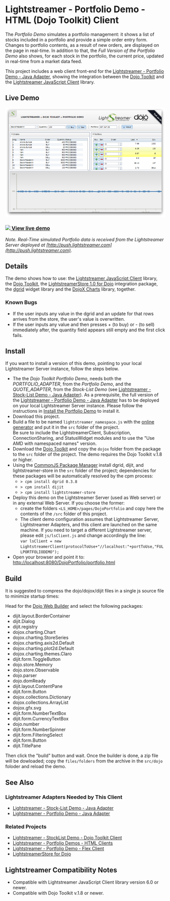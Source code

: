 # Lightstreamer - Portfolio Demo - HTML (Dojo Toolkit) Client

<!-- START DESCRIPTION lightstreamer-example-portfolio-client-dojo -->
The *Portfolio Demo* simulates a portfolio management: it shows a list of stocks included in a portfolio and provide a simple order entry form. Changes to portfolio contents, as a result of new orders, are displayed on the page in real-time. In addition to that, the *Full Version of the Portfolio Demo* also shows, for each stock in the portfolio, the current price, updated in real-time from a market data feed.

This project includes a web client front-end for the [Lightstreamer - Portfolio Demo - Java Adapter](https://github.com/Lightstreamer/Lightstreamer-example-Portfolio-adapter-java), showing the integration between the [Dojo Toolkit](http://download.dojotoolkit.org/) and the [Lightstreamer JavaScript Client](http://www.lightstreamer.com/docs/client_javascript_uni_api/index.html) library.

## Live Demo

[![screenshot](screen_dojo_portfolio_large.png)](http://demos.lightstreamer.com/DojoDemo/portfolio.html)

### [![](http://demos.lightstreamer.com/site/img/play.png) View live demo](http://demos.lightstreamer.com/DojoDemo/portfolio.html)

*Note. Real-Time simulated Portfolio data is received from the Lightstreamer Server deployed at [http://push.lightstreamer.com](http://push.lightstreamer.com).*

## Details

The demo shows how to use: the [Lightstreamer JavaScript Client](http://www.lightstreamer.com/docs/client_javascript_uni_api/index.html) library, the [Dojo Toolkit](http://download.dojotoolkit.org/), the [LightstreamerStore 1.0 for Dojo](https://github.com/Lightstreamer/dojo-lightstreamer-store) integration package, the [dgrid](https://github.com/SitePen/dgrid) widget library and the [DojoX Charts](https://github.com/dojo/dojox) library, together.

<!-- END DESCRIPTION lightstreamer-example-portfolio-client-dojo -->

### Known Bugs

* If the user inputs any value in the dgrid and an update for that rows arrives from the store, the user's value is overwritten.
* If the user inputs any value and then presses + (to buy) or - (to sell) immediately after, the quantity field appears still empty and the first click fails.


## Install
If you want to install a version of this demo, pointing to your local Lightstreamer Server instance, follow the steps below.

* The the *Dojo Toolkit Portfolio Demo*, needs both the *PORTFOLIO_ADAPTER*, from the *Portfolio Demo*, and the *QUOTE_ADAPTER*, from the *Stock-List Demo* (see [Lightstreamer - Stock-List Demo - Java Adapter](https://github.com/Lightstreamer/Lightstreamer-example-StockList-adapter-java)). As a prerequisite, the full version of the [Lightstreamer - Portfolio Demo - Java Adapter](https://github.com/Lightstreamer/Lightstreamer-example-Portfolio-adapter-java) has to be deployed on your local Lightstreamer Server instance. Please follow the instructions in [Install the Portfolio Demo](https://github.com/Lightstreamer/Lightstreamer-example-Portfolio-adapter-java#install-the-portfolio-demo) to install it.
* Download this project.
* Build a file to be named `lightstreamer_namespace.js` with the [online generator](http://www.lightstreamer.com/docs/client_javascript_tools/generator.html) and put it in the `src` folder of the project.<br>
Be sure to include the LightstreamerClient, Subscription, ConnectionSharing, and StatusWidget modules and to use the "Use AMD with namespaced names" version.
* Download the [Dojo Toolkit](http://download.dojotoolkit.org) and copy the `dojox` folder from the package to the `src` folder of the project. The demo requires the Dojo Toolkit v.1.8 or higher.
* Using the [CommonJS Package Manager](https://github.com/kriszyp/cpm) install dgrid, dijit, and lightstreamer-store in the `src` folder of the project; dependencies for these packages will be automatically resolved by the cpm process:
    * `> cpm install dgrid 0.3.8`
    * `> cpm install dijit`
    * `> cpm install lightstreamer-store`
* Deploy this demo on the Lightstreamer Server (used as Web server) or in any external Web Server. If you choose the former:
    * create the folders `<LS_HOME>/pages/DojoPortfolio` and copy here the contents of the `/src` folder of this project.
    * The client demo configuration assumes that Lightstreamer Server, Lightstreamer Adapters, and this client are launched on the same machine. If you need to target a different Lightstreamer server, please edit `js/lsClient.js` and change accordingly the line:<BR/>
`var lsClient = new LightstreamerClient(protocolToUse+"//localhost:"+portToUse,"FULLPORTFOLIODEMO");`
* Open your browser and point it to: [http://localhost:8080/DojoPortfolio/portfolio.html](http://localhost:8080/DojoPortfolio/portfolio.html)


## Build

It is suggested to compress the dojo/dojox/dijit files in a single js source file to minimize startup times:

Head for the [Dojo Web Builder](http://build.dojotoolkit.org/) and select the following packages:

-  dijit.layout.BorderContainer
-  dijit.Dialog
-  dijit.registry
-  dojox.charting.Chart
-  dojox.charting.StoreSeries
-  dojox.charting.axis2d.Default
-  dojox.charting.plot2d.Default
-  dojox.charting.themes.Claro
-  dijit.form.ToggleButton
-  dojo.store.Memory
-  dojo.store.Observable
-  dojo.parser
-  dojo.domReady
-  dijit.layout.ContentPane
-  dijit.form.Button
-  dojox.collections.Dictionary
-  dojox.collections.ArrayList
-  dojox.gfx.svg
-  dijit.form.NumberTextBox
-  dijit.form.CurrencyTextBox
-  dojo.number
-  dijit.form.NumberSpinner
-  dijit.form.FilteringSelect
-  dijit.form.Button
-  dijit.TitlePane

Then click the "build" button and wait. Once the builder is done, a zip file will be dowloaded; copy the `files/folders` from the archive in the `src/dojo` foloder and reload the demo. 


## See Also

### Lightstreamer Adapters Needed by This Client 

<!-- START RELATED_ENTRIES -->
* [Lightstreamer - Stock-List Demo - Java Adapter](https://github.com/Lightstreamer/Lightstreamer-example-Stocklist-adapter-java)
* [Lightstreamer - Portfolio Demo - Java Adapter](https://github.com/Lightstreamer/Lightstreamer-example-Portfolio-adapter-java)

<!-- END RELATED_ENTRIES -->

### Related Projects

* [Lightstreamer - StockList Demo - Dojo Toolkit Client](https://github.com/Lightstreamer/Lightstreamer-example-StockList-client-dojo)
* [Lightstreamer - Portfolio Demos - HTML Clients](https://github.com/Lightstreamer/Lightstreamer-example-Portfolio-client-javascript)
* [Lightstreamer - Portfolio Demo - Flex Client](https://github.com/Lightstreamer/Lightstreamer-example-Portfolio-client-flex)
* [LightstreamerStore for Dojo](https://github.com/Lightstreamer/dojo-lightstreamer-store)

## Lightstreamer Compatibility Notes 

* Compatible with Lightstreamer JavaScript Client library version 6.0 or newer.
* Compatible with Dojo Toolkit v.1.8 or newer.
